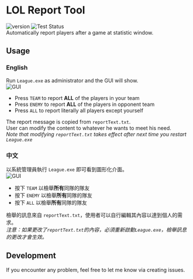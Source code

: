 # LOL Report Tool
![version](https://img.shields.io/github/v/release/SivWatt/LOL_report_tool)
![Test Status](https://github.com/SivWatt/LOL_report_tool/actions/workflows/BuildExecutable.yaml/badge.svg)  
Automatically report players after a game at statistic window.

## Usage
### English
Run `League.exe` as administrator and the GUI will show.  
![GUI](/image/README/main-window.PNG?raw=true)
  - Press `TEAM` to report __ALL__ of the players in your team  
  - Press `ENEMY` to report __ALL__ of the players in opponent team  
  - Press `ALL` to report literally all players except yourself  

The report message is copied from `reportText.txt`.  
User can modify the content to whatever he wants to meet his need.  
_Note that modifying `reportText.txt` takes effect after next time you restart `League.exe`_

### 中文
以系統管理員執行 `League.exe` 即可看到圖形化介面。  
![GUI](/image/README/main-window.PNG?raw=true)
  - 按下 `TEAM` 以檢舉**所有**同隊的隊友  
  - 按下 `ENEMY` 以檢舉**所有**同隊的隊友  
  - 按下 `ALL`  以檢舉**所有**同隊的隊友  

檢舉的訊息來自 `reportText.txt`，使用者可以自行編輯其內容以達到個人的需求。  
_注意：如果更改了`reportText.txt`的內容，必須重新啟動`League.exe`，檢舉訊息的更改才會生效。_

## Development
If you encounter any problem, feel free to let me know via creating issues.
